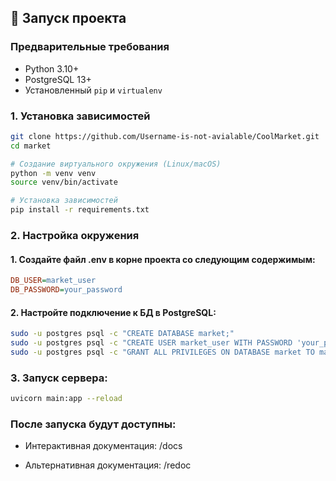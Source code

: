 ## 🚀 Запуск проекта

### Предварительные требования
- Python 3.10+
- PostgreSQL 13+
- Установленный `pip` и `virtualenv`

### 1. Установка зависимостей
```bash
git clone https://github.com/Username-is-not-avialable/CoolMarket.git
cd market

# Создание виртуального окружения (Linux/macOS)
python -m venv venv
source venv/bin/activate

# Установка зависимостей
pip install -r requirements.txt
```
### 2. Настройка окружения

#### 1. Создайте файл .env в корне проекта со следующим содержимым:

```ini
DB_USER=market_user
DB_PASSWORD=your_password
```

#### 2. Настройте подключение к БД в PostgreSQL:
```bash
sudo -u postgres psql -c "CREATE DATABASE market;"
sudo -u postgres psql -c "CREATE USER market_user WITH PASSWORD 'your_password';"
sudo -u postgres psql -c "GRANT ALL PRIVILEGES ON DATABASE market TO market_user;"
```

### 3. Запуск сервера:
```bash
uvicorn main:app --reload
```

### После запуска будут доступны:

- Интерактивная документация: /docs

- Альтернативная документация: /redoc